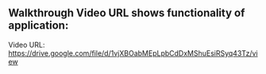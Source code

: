 ## Walkthrough Video URL shows functionality of application: 
Video URL: https://drive.google.com/file/d/1vjXBOabMEpLpbCdDxMShuEsiRSyq43Tz/view

